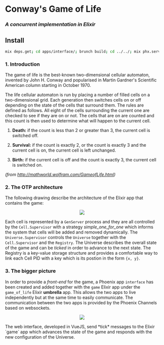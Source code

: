 # Conway's Game of Life
### *A concurrent implementation in Elixir*

## Install
```bash
mix deps.get; cd apps/interface/; brunch build; cd ../../; mix phx.server;
```

### 1. Introduction
The game of life is the best-known two-dimensional cellular automaton, invented by John H. Conway and popularised in Martin Gardner's Scientific American column starting in October 1970.

The life cellular automaton is run by placing a number of filled cells on a two-dimensional grid. Each generation then switches cells on or off depending on the state of the cells that surround them. The rules are defined as follows. All eight of the cells surrounding the current one are checked to see if they are on or not. The cells that are on are counted and this count is then used to determine what will happen to the current cell.

1. **Death:** if the count is less than 2 or greater than 3, the current cell is switched off.

2. **Survival:** if the count is exactly 2, or the count is exactly 3 and the current cell is on, the current cell is left unchanged.

3. **Birth:** if the current cell is off and the count is exactly 3, the current cell is switched on.

*(from http://mathworld.wolfram.com/GameofLife.html)*

### 2. The OTP architecture
The following drawing describe the architecture of the Elixir app that contains the game:
<p align="center"><img src="https://github.com/SimoneStefani/game-of-life/blob/master/assets/supervision_tree.png"></p>

Each cell is represented by a `GenServer` process and they are all controlled by the `Cell.Supervisor` with a strategy *simple_one_for_one* which informs the system that cells will be added and removed dynamically.
The `Universe.Supervisor` controls the `Universe` together with the `Cell.Supervisor` and the `Registry`. The Universe describes the overall state of the game and can be *ticked* in order to advance to the next state. The Registry is a key-value storage structure and provides a comfortable way to link each Cell PID with a key which is its postion in the form `{x, y}`.

### 3. The bigger picture
In order to provide a *front-end* for the game, a Phoenix app `interface` has been created and added together with the `game` Elixir app under the `game_of_life` Elixir **umbrella** app. This allows the two apps to live independently but at the same time to easily communicate. The communication between the two apps is provided by the Phoenix Channels based on websockets.
<p align="center"><img src="https://github.com/SimoneStefani/game-of-life/blob/master/assets/umbrella_app.png"></p>
The web interface, developed in VueJS, send *tick* messages to the Elixir `game` app which advances the state of the game and responds with the new configuration of the Universe.
